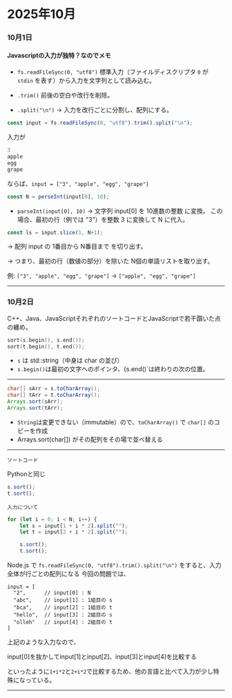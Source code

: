 # 2025年10月

### 10月1日

#### Javascriptの入力が独特？なのでメモ

- `fs.readFileSync(0, "utf8")`
標準入力（ファイルディスクリプタ `0` が `stdin` を表す）から入力を文字列として読み込む。

- `.trim()`
前後の空白や改行を削除。

- `.split("\n")`
→ 入力を改行ごとに分割し、配列にする。


```javascript
const input = fs.readFileSync(0, "utf8").trim().split("\n");
```

入力が
```java
3
apple
egg
grape

```
ならば、`input = ["3", "apple", "egg", "grape"]`

```javascript
const N = perseInt(input[0], 10);
```

- `parseInt(input[0], 10)`
→ 文字列 input[0] を 10進数の整数 に変換。
この場合、最初の行（例では "3"）を整数 3 に変換して N に代入。


```javascript
const ls = input.slice(1, N+1);
```
→ 配列 input の 1番目から N番目まで を切り出す。


→ つまり、最初の行（数値の部分）を除いた N個の単語リストを取り出す。


例: `["3", "apple", "egg", "grape"]` → `["apple", "egg", "grape"]`

---

### 10月2日

C++、Java、JavaScriptそれぞれのソートコードとJavaScriptで若干躓いた点の纏め。

```C++
sort(s.begin(), s.end());
sort(t.begin(), t.end());
```
- `s` は std::string（中身は char の並び）
- `s.begin()`は最初の文字へのポインタ、{s.end()`は終わりの次の位置。

---

```Java
char[] sArr = s.toCharArray();
char[] tArr = t.toCharArray();
Arrays.sort(sArr);
Arrays.sort(tArr);
```
- `String`は変更できない（immutable）ので、`toCharArray()` で `char[]` のコピーを作成
- Arrays.sort(char[]) がその配列をその場で並べ替える

---

`ソートコード`

Pythonと同じ

```javascript
s.sort();
t.sort();
```

`入力について`
```JavaScript
for (let i = 0; i < N; i++) {
    let s = input[1 + i * 2].split("");
    let t = input[2 + i * 2].split("");

    s.sort();
    t.sort();
```

Node.js で `fs.readFileSync(0, "utf8").trim().split("\n")` をすると、入力全体が行ごとの配列になる
今回の問題では、

```code
input = [
  "2",      // input[0] : N
  "abc",    // input[1] : 1組目の s
  "bca",    // input[2] : 1組目の t
  "hello",  // input[3] : 2組目の s
  "olleh"   // input[4] : 2組目の t
]
```
上記のような入力なので、

input[0]を抜かしてinput[1]とinput[2]、input[3]とinput[4]を比較する

といったように`1+i*2`と`2+i*2`で比較するため、他の言語と比べて入力が少し特殊になっている。

---